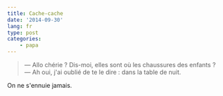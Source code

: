 ```yaml
---
title: Cache-cache
date: '2014-09-30'
lang: fr
type: post
categories:
    - papa
---
```


> — Allo chérie ? Dis-moi, elles sont où les chaussures des enfants ?  
> — Ah oui, j'ai oublié de te le dire : dans la table de nuit.

On ne s'ennuie jamais.

